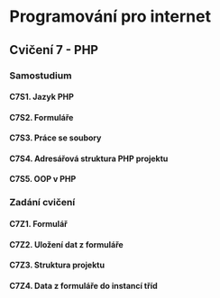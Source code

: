 # Programování pro internet

## Cvičení 7 - PHP

### Samostudium

#### C7S1. Jazyk PHP

#### C7S2. Formuláře

#### C7S3. Práce se soubory

#### C7S4. Adresářová struktura PHP projektu

#### C7S5. OOP v PHP

### Zadání cvičení

#### C7Z1. Formulář

#### C7Z2. Uložení dat z formuláře

#### C7Z3. Struktura projektu

#### C7Z4. Data z formuláře do instancí tříd

